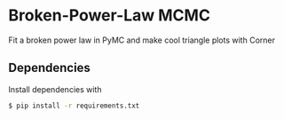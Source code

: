 # Broken-Power-Law MCMC
Fit a broken power law in PyMC and make cool triangle plots with Corner



## Dependencies
Install dependencies with

```bash
$ pip install -r requirements.txt
```


